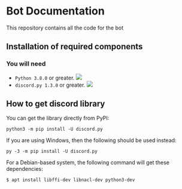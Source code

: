 # Bot Documentation
This repository contains all the code for the bot


## Installation of required components

### You will need
- `Python 3.8.0` or greater. <a href='https://www.python.org/downloads/'><img src='https://raster.shields.io/badge/Download-Python-brightgreen.png'></a>
- `discord.py 1.3.0` or greater.  <a href='#how-to-get-discord-library'><img src='https://raster.shields.io/badge/How%20to%20get-discord.py-blue.png'></a>


## How to get **discord** library
You can get the library directly from PyPI: <br>
```command
python3 -m pip install -U discord.py
```

If you are using Windows, then the following should be used instead: <br>
```command
py -3 -m pip install -U discord.py
```

For a Debian-based system, the following command will get these dependencies: <br>
```command
$ apt install libffi-dev libnacl-dev python3-dev
```

